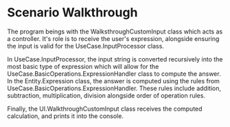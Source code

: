 # Scenario Walkthrough

The program beings with the WalksthroughCustomInput class which acts as a controller. It's role is to receive the user's expression, alongside ensuring the input is valid for the UseCase.InputProcessor class.

In UseCase.InputProcessor, the input string is converted recursively into the most basic type of expression which will allow for the UseCase.BasicOperations.ExpressionHandler class to compute the answer. In the Entity.Expression class, the answer is computed using the rules from UseCase.BasicOperations.ExpressionHandler. These rules include addition, subtraction, multiplication, division alongside order of operation rules.

Finally, the UI.WalkthroughCustomInput class receives the computed calculation, and prints it into the console.
